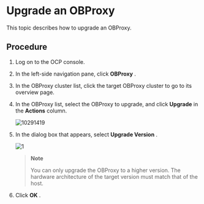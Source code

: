 Upgrade an OBProxy 
=======================================

This topic describes how to upgrade an OBProxy. 

Procedure 
------------------------------

1. Log on to the OCP console.

   

2. In the left-side navigation pane, click **OBProxy** .

   

3. In the OBProxy cluster list, click the target OBProxy cluster to go to its overview page.

   

4. In the OBProxy list, select the OBProxy to upgrade, and click **Upgrade** in the **Actions** column.

   ![10291419](https://help-static-aliyun-doc.aliyuncs.com/assets/img/en-US/4559917361/p345747.png)
   

5. In the dialog box that appears, select **Upgrade Version** . 

   ![1](https://help-static-aliyun-doc.aliyuncs.com/assets/img/en-US/5035306461/p393985.png)

   > **Note**
   >
   > You can only upgrade the OBProxy to a higher version. The hardware architecture of the target version must match that of the host.

6. Click **OK** .

   



